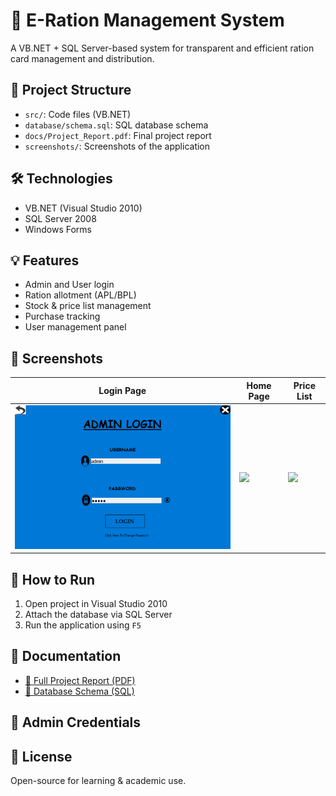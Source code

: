 # 🏢 E-Ration Management System

A VB.NET + SQL Server-based system for transparent and efficient ration card management and distribution.

## 📂 Project Structure

- `src/`: Code files (VB.NET)
- `database/schema.sql`: SQL database schema
- `docs/Project_Report.pdf`: Final project report
- `screenshots/`: Screenshots of the application

## 🛠 Technologies

- VB.NET (Visual Studio 2010)
- SQL Server 2008
- Windows Forms

## 💡 Features

- Admin and User login
- Ration allotment (APL/BPL)
- Stock & price list management
- Purchase tracking
- User management panel

## 📸 Screenshots

| Login Page | Home Page | Price List |
|------------|-----------|------------|
| ![](screenshots/admin-login.png) | ![](screenshots/user-home.png) | ![](screenshots/price-list.png) |

## 💾 How to Run

1. Open project in Visual Studio 2010
2. Attach the database via SQL Server
3. Run the application using `F5`

## 📄 Documentation

- [📘 Full Project Report (PDF)](docs/Project_Report.pdf)
- [🧾 Database Schema (SQL)](database/schema.sql)

## 👤 Admin Credentials


## 📜 License

Open-source for learning & academic use.

